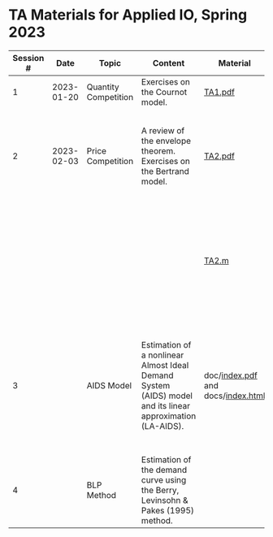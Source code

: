 # TA Materials for Applied IO, Spring 2023

| Session # 	| Date 	| Topic 	| Content 	| Material 	| Material Description 	|
|---	|---	|---	|---	|---	|---	|
| 1 	| 2023-01-20 	| Quantity Competition 	| Exercises on the Cournot model. 	| [TA1.pdf](https://github.com/conghanzheng/Applied_IO_TA/blob/ccb87c854b9e67ec79e4ecd47840d879c325ef27/TA1.pdf) 	| Slides 	|
| 2 	| 2023-02-03 	| Price Competition 	| A review of the envelope theorem. Exercises on the Bertrand model. 	| [TA2.pdf](https://github.com/conghanzheng/Applied_IO_TA/blob/ccb87c854b9e67ec79e4ecd47840d879c325ef27/TA2.pdf) 	| Slides. *Update*: compared to the version we used in class, new pages 21 and 22 have been added. 	|
|  	|  	|  	|  	| [TA2.m](https://github.com/conghanzheng/Applied_IO_TA/blob/ccb87c854b9e67ec79e4ecd47840d879c325ef27/TA2.m) 	| Simple profit maximization problems solved with Matlab symbolic mathematics, being used to generate the results in TA2.pdf. 	|
| 3 	|  	| AIDS Model 	| Estimation of a nonlinear Almost Ideal Demand System (AIDS) model and its linear approximation (LA-AIDS). 	| doc/[index.pdf](https://github.com/conghanzheng/Applied_IO_TA/blob/ccb87c854b9e67ec79e4ecd47840d879c325ef27/docs/index.pdf) and docs/[index.html](https://conghanzheng.github.io/Applied_IO_TA/) 	| TA session notes. Documents generated from the <code>Rmd</code> source file, with the same content, code blocks included in the documents. 	|
| 4 	|  	| BLP Method 	| Estimation of the demand curve using the Berry, Levinsohn & Pakes (1995) method.  	|  	|  	|
